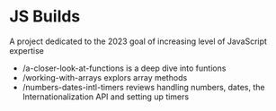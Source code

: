 # JS Builds

A project dedicated to the 2023 goal of increasing level of JavaScript expertise

- /a-closer-look-at-functions is a deep dive into funtions
- /working-with-arrays explors array methods
- /numbers-dates-intl-timers reviews handling numbers, dates, the Internationalization API and setting up timers


